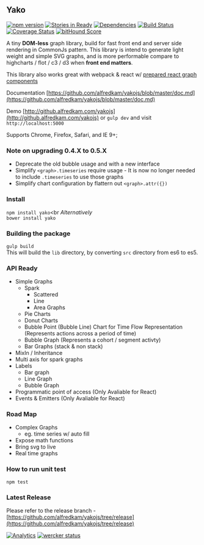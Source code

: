 ## Yako
[![npm version](https://badge.fury.io/js/yako.svg)](http://badge.fury.io/js/yako)
[![Stories in Ready](https://badge.waffle.io/alfredkam/yakojs.png?label=ready&title=Ready)](https://waffle.io/alfredkam/yakojs)
[![Dependencies](https://david-dm.org/alfredkam/yakojs.svg)](https://david-dm.org/alfredkam/yakojs)
[![Build Status](https://travis-ci.org/alfredkam/yakojs.svg?branch=master)](https://travis-ci.org/alfredkam/yakojs)
[![Coverage Status](https://coveralls.io/repos/alfredkam/yakojs/badge.svg?branch=master)](https://coveralls.io/r/alfredkam/yakojs?branch=master)
[![bitHound Score](https://www.bithound.io/github/alfredkam/yakojs/badges/score.svg)](https://www.bithound.io/github/alfredkam/yakojs/master)

A tiny **DOM-less** graph library, build for fast front end and server side rendering in CommonJs pattern.
This library is intend to generate light weight and simple SVG graphs, and is more performable compare to highcharts / flot / c3 / d3 when **front end matters**.

This library also works great with webpack & react w/ [prepared react graph components](https://github.com/alfredkam/yakojs/blob/master/doc.md#react-components)

Documentation [https://github.com/alfredkam/yakojs/blob/master/doc.md](https://github.com/alfredkam/yakojs/blob/master/doc.md)

Demo [http://github.alfredkam.com/yakojs](http://github.alfredkam.com/yakojs) or ```gulp dev``` and visit ```http://localhost:5000```

Supports Chrome, Firefox, Safari, and IE 9+;

### Note on upgrading 0.4.X to 0.5.X
- Deprecate the old bubble usage and with a new interface
- Simplify ```<graph>.timeseries``` require usage - It is now no longer needed to include ```.timeseries``` to use those graphs
- Simplify chart configuration by flattern out ```<graph>.attr({})```

### Install
```npm install yako```<br
<i>Alternatively</i><br>
```bower install yako```

### Building the package
```gulp build```<br>
This will build the ```lib``` directory, by converting ```src``` directory from es6 to es5.

### API Ready
- Simple Graphs
  - Spark
    - Scattered
    - Line
    - Area Graphs
  - Pie Charts
  - Donut Charts
  - Bubble Point (Bubble Line) Chart for Time Flow Representation (Represents actions across a period of time)
  - Bubble Graph  (Represents a cohort / segment activty)
  - Bar Graphs (stack & non stack)
- MixIn / Inheritance
- Multi axis for spark graphs
- Labels
    - Bar graph
    - Line Graph
    - Bubble Graph
- Programmatic point of access (Only Avaliable for React)
- Events & Emitters (Only Avaliable for React)

### Road Map
- Complex Graphs
  - eg. time series w/ auto fill
- Expose math functions
- Bring svg to live
- Real time graphs


### How to run unit test
```npm test```

### Latest Release
Please refer to the release branch - [https://github.com/alfredkam/yakojs/tree/release](https://github.com/alfredkam/yakojs/tree/release)

[![Analytics](https://ga-beacon.appspot.com/UA-25416273-3/yakojs/readme)](https://github.com/igrigorik/ga-beacon)
[![wercker status](https://app.wercker.com/status/a74eda189271b3b148197e07ad6fa9f1/s "wercker status")](https://app.wercker.com/project/bykey/a74eda189271b3b148197e07ad6fa9f1)
